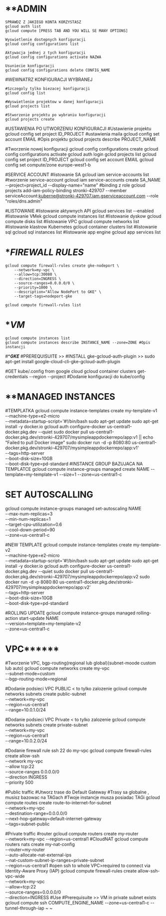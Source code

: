 
# ******************************************ADMIN****************************************
```
SPRAWDZ Z JAKIEGO KONTA KORZYSTASZ
gcloud auth list
gcloud compute [PRESS TAB AND YOU WILL SE MANY OPTIONS]

Wyswietlenie dostepnych konfiguracji
gcloud config configurations list

Aktywacja jednej z tych konfiguracji
gcloud config configurations activate NAZWA

Usuniecie konfiguracji
gcloud config configurations delete CONFIG_NAME
```



#WEWNATRZ KONFIGURACJI WYBRANEJ
```
#Szczegoly tylko biezacej konfiguracji
gcloud config list

#Wyswietlenie projektow w danej konfiguracji
gcloud projects list

#Stworzenie projektu po wybraniu konfiguracji
gcloud projects create
```



#USTAWIENIA PO UTWORZENIU KONFIGURACJI
#Ustawienie projektu
gcloud config set project ID_PROJECT
#ustawienia maila
gcloud config set account EMAIL
#Opis projektu
gcloud projects describe PROJECT_NAME


#Tworzenie nowej konfiguracji
gcloud config configurations create <nazwa-konfiguracji>
gcloud config configurations activate <nazwa-konfiguracji>
gcloud auth login
gclod projects list
gcloud config set project ID_PROJECT
gcloud config set account EMAIL
gcloud config set compute/zone europe-west1-b


#SERVICE ACCOUNT
#listowanie SA
gcloud iam service-accounts list
#tworzenie service-account
gcloud iam service-accounts create SA_NAME --project=project_id --display-name="name"
#binding z role
gcloud projects add-iam-policy-binding stronki-429707 --member serviceAccount:kuberne@stronki-429707.iam.gserviceaccount.com --role "roles/dns.admin"



#LISTOWANIE
#listowanie aktywnych API
gcloud services list --enabled
#listowanie VMek
gcloud compute instances list
#listowanie dyskow
gcloud compute disks list
#listowanie VPC
gcloud compute networks list
#listowanie klastrow Kubernetes
gcloud container clusters list
#listowanie sql
gcloud sql instances list
#listowanie app engine
gcloud app services list

# ************************************FIREWALL RULES***********************************
```
gcloud compute firewall-rules create gke-nodeport \
    --network=my-vpc \
    --allow=tcp:30080 \
    --direction=INGRESS \
    --source-ranges=0.0.0.0/0 \
    --priority=1000 \
    --description="Allow NodePort to GKE" \
    --target-tags=nodeport-gke
```
```
gcloud compute firewall-rules list
```
# ******************************************VM***************************************** 
```
gcloud compute instances list
gcloud compute instances describe INSTANCE_NAME --zone=ZONE #Opis instancji
```

#******************************************GKE*****************************************
#PREREQUISUITE >>
#INSTALL gke-gcloud-auth-plugin >> 
sudo apt-get install google-cloud-cli-gke-gcloud-auth-plugin

#GET kube/.config from google cloud
gcloud container clusters get-credentials <CLUSTER-NAME> --region <REGION> --project <PROJECT> #Dodanie konfiguracji do kube/config



# ************************************MANAGED INSTANCES**********************************
#TEMPLATKA
gcloud compute instance-templates create my-template-v1 \
    --machine-type=e2-micro \
    --metadata=startup-script='#!/bin/bash
    sudo apt-get update
    sudo apt-get install -y docker.io
    gcloud auth configure-docker us-central1-docker.pkg.dev --quiet
    sudo docker pull us-central1-docker.pkg.dev/stronki-429707/mysimpleappdockerrepo/app:v1 || echo "Failed to pull Docker image"
    sudo docker run -d -p 8080:80 us-central1-docker.pkg.dev/stronki-429707/mysimpleappdockerrepo/app:v1' \
    --tags=http-server \
    --boot-disk-size=10GB \
    --boot-disk-type=pd-standard
#INSTANCE GROUP BAZUJACA NA TEMPLATCE
gcloud compute instance-groups managed create NAME --template=my-template-v1 --size=1 --zone=us-central1-c
# SET AUTOSCALLING
gcloud compute instance-groups managed set-autoscaling NAME \
  --max-num-replicas=3 \
  --min-num-replicas=1 \
  --target-cpu-utilization=0.6 \
  --cool-down-period=90 \
  --zone=us-central1-c

#NEW TEMPLATE
gcloud compute instance-templates create my-template-v2 \
    --machine-type=e2-micro \
    --metadata=startup-script='#!/bin/bash
    sudo apt-get update
    sudo apt-get install -y docker.io
    gcloud auth configure-docker us-central1-docker.pkg.dev --quiet
    sudo docker pull us-central1-docker.pkg.dev/stronki-429707/mysimpleappdockerrepo/app:v2
    sudo docker run -d -p 8080:80 us-central1-docker.pkg.dev/stronki-429707/mysimpleappdockerrepo/app:v2' \
    --tags=http-server \
    --boot-disk-size=10GB \
    --boot-disk-type=pd-standard

#ROLLING UPDATE
gcloud compute instance-groups managed rolling-action start-update NAME \
    --version=template=my-template-v2 \
    --zone=us-central1-c




# **************************************VPC********************************************
#Tworzenie VPC, bgp-routing(regional lub global)(subnet-moode  custom lub auto)
gcloud compute networks create my-vpc \
  --subnet-mode=custom \
  --bgp-routing-mode=regional

#Dodanie podsieci VPC PUBLIC < to tylko zalozenie 
gcloud compute networks subnets create public-subnet \
  --network=my-vpc \
  --region=us-central1 \
  --range=10.0.1.0/24

#Dodanie podsieci VPC Private < to tylko zalozenie
gcloud compute networks subnets create private-subnet \
  --network=my-vpc \
  --region=us-central1 \
  --range=10.0.2.0/24

#Dodanie firewall rule ssh 22 do my-vpc
gcloud compute firewall-rules create allow-ssh \
  --network my-vpc \
  --allow tcp:22 \
  --source-ranges 0.0.0.0/0 \
  --direction INGRESS \
  --priority 500



#Public traffic
#Utworz trase do Default Gateway
#Trasy sa globalne , musisz bazowac na TAGach
#Twoje instancje musza posiadac TAGi
gcloud compute routes create route-to-internet-for-subnet \
  --network=my-vpc \
  --destination-range=0.0.0.0/0 \
  --next-hop-gateway=default-internet-gateway \
  --tags=subnet-public

#Private traffic
#router
gcloud compute routers create my-router \
  --network=my-vpc
  --region=us-central1
#CloudNAT
gcloud compute routers nats create my-nat-config \
  --router=my-router \
  --auto-allocate-nat-external-ips \
  --nat-custom-subnet-ip-ranges=private-subnet \
  --region=us-central1
#open ssh to whole VPC>required to connect via Identity-Aware Proxy (IAP)
gcloud compute firewall-rules create allow-ssh-vpc-wide \
  --network=my-vpc \
  --allow=tcp:22 \
  --source-ranges=0.0.0.0/0 \
  --direction=INGRESS
#Use
#Prerequisuite >> VM in private subnet exists
gcloud compute ssh COMPUTE_ENGINE_NAME   --zone=us-central1-c   --tunnel-through-iap
~                                                                                         ~          
